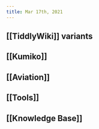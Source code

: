 ```yaml
---
title: Mar 17th, 2021
---
```


## [[TiddlyWiki]] variants
## [[Kumiko]]
## [[Aviation]]
## [[Tools]]
## [[Knowledge Base]]

